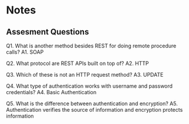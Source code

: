 # Notes

## Assesment Questions

Q1. What is another method besides REST for doing remote procedure calls?
A1. SOAP

Q2. What protocol are REST APIs built on top of?
A2. HTTP

Q3. Which of these is not an HTTP request method?
A3. UPDATE

Q4. What type of authentication works with username and password credentials?
A4. Basic Authentication

Q5. What is the difference between authentication and encryption?
A5. Authentication verifies the source of information and encryption protects information
